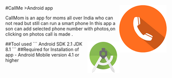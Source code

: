 <img src="call.png" align="right" />
#CallMe
>Android app

CallMom is an  app for moms all over India who can not read but still can run a smart phone
In this app a son can add selected phone number with photos,on clicking on photos call is made .

<img src="as.png" align="right" />
##Tool used 
```
Android SDK 2.1
JDK 8.1
```
##Required for Installation of app
- Android Mobile version 4.1 or higher
